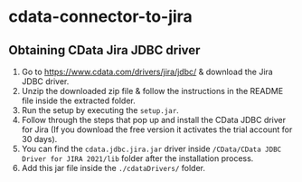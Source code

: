 # cdata-connector-to-jira

## Obtaining CData Jira JDBC driver

1) Go to https://www.cdata.com/drivers/jira/jdbc/ & download the Jira JDBC driver.
2) Unzip the downloaded zip file & follow the instructions in the README file inside the extracted folder.
3) Run the setup by executing the `setup.jar`.
4) Follow through the steps that pop up and install the CData JDBC driver for Jira 
(If you download the free version it activates the trial account for 30 days).
5) You can find the `cdata.jdbc.jira.jar` driver inside `/CData/CData JDBC Driver for JIRA 2021/lib` folder after the installation process.
6) Add this jar file inside the `./cdataDrivers/` folder.